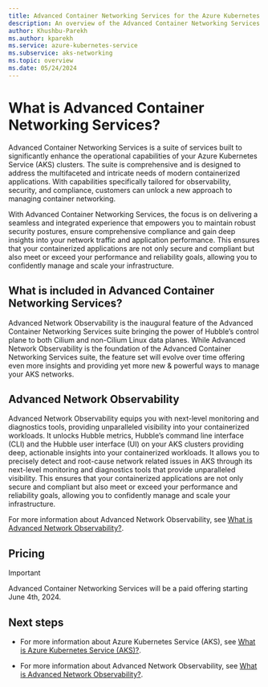 ```yaml
---
title: Advanced Container Networking Services for the Azure Kubernetes Service (AKS)
description: An overview of the Advanced Container Networking Services suite for the Azure Kubernetes Service (AKS).
author: Khushbu-Parekh
ms.author: kparekh
ms.service: azure-kubernetes-service
ms.subservice: aks-networking
ms.topic: overview
ms.date: 05/24/2024
---
```


# What is Advanced Container Networking Services?

Advanced Container Networking Services is a suite of services built to significantly enhance the operational capabilities of your Azure Kubernetes Service (AKS) clusters. The suite is comprehensive and is designed to address the multifaceted and intricate needs of modern containerized applications. With capabilities specifically tailored for observability, security, and compliance, customers can unlock a new approach to managing container networking.

With Advanced Container Networking Services, the focus is on delivering a seamless and integrated experience that empowers you to maintain robust security postures, ensure comprehensive compliance and gain deep insights into your network traffic and application performance. This ensures that your containerized applications are not only secure and compliant but also meet or exceed your performance and reliability goals, allowing you to confidently manage and scale your infrastructure.

## What is included in Advanced Container Networking Services?

Advanced Network Observability is the inaugural feature of the Advanced Container Networking Services suite bringing the power of Hubble’s control plane to both Cilium and non-Cilium Linux data planes. While Advanced Network Observability is the foundation of the Advanced Container Networking Services suite, the feature set will evolve over time offering even more insights and providing yet more new & powerful ways to manage your AKS networks.

## Advanced Network Observability

Advanced Network Observability equips you with next-level monitoring and diagnostics tools, providing unparalleled visibility into your containerized workloads. It unlocks Hubble metrics, Hubble’s command line interface (CLI) and the Hubble user interface (UI) on your AKS clusters providing deep, actionable insights into your containerized workloads. It allows you to precisely detect and root-cause network related issues in AKS through its next-level monitoring and diagnostics tools that provide unparalleled visibility. This ensures that your containerized applications are not only secure and compliant but also meet or exceed your performance and reliability goals, allowing you to confidently manage and scale your infrastructure.

For more information about Advanced Network Observability, see [What is Advanced Network Observability?](advanced-network-observability-concepts.md).

## Pricing
> [!IMPORTANT]
> Advanced Container Networking Services will be a paid offering starting June 4th, 2024. 

## Next steps

* For more information about Azure Kubernetes Service (AKS), see [What is Azure Kubernetes Service (AKS)?](/azure/aks/intro-kubernetes).

* For more information about Advanced Network Observability, see [What is Advanced Network Observability?](advanced-network-observability-concepts.md).
